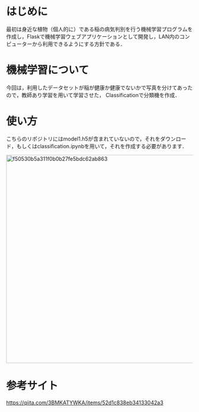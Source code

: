 # はじめに
最初は身近な植物（個人的に）である稲の病気判別を行う機械学習プログラムを作成し，Flaskで機械学習ウェブアプリケーションとして開発し，LAN内のコンピューターから利用できるようにする方針である．

# 機械学習について
今回は，利用したデータセットが稲が健康か健康でないかで写真を分けてあったので，教師あり学習を用いて学習させた，
Classificationで分類機を作成．

# 使い方
こちらのリポジトリにはmodel1.h5が含まれていないので，それをダウンロード，もしくはclassification.ipynbを用いて，それを作成する必要があります．


<img width="562" alt="f50530b5a311f0b0b27fe5bdc62ab863" src="https://user-images.githubusercontent.com/37261985/136337457-df4bfc25-ee4e-4e08-b193-c735a95aacd8.png">

# 参考サイト

https://qiita.com/3BMKATYWKA/items/52d1c838eb34133042a3
